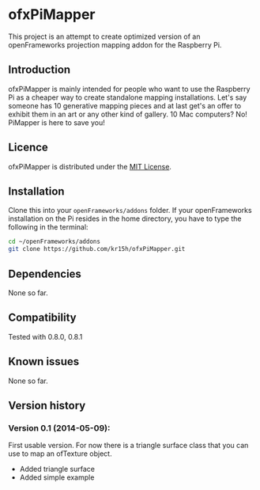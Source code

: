 ofxPiMapper
===========

This project is an attempt to create optimized version of an openFrameworks projection mapping addon for the Raspberry Pi. 

Introduction
------------
ofxPiMapper is mainly intended for people who want to use the Raspberry Pi as a cheaper way to create standalone mapping installations. Let's say someone has 10 generative mapping pieces and at last get's an offer to exhibit them in an art or any other kind of gallery. 10 Mac computers? No! PiMapper is here to save you!

Licence
-------
ofxPiMapper is distributed under the [MIT License](https://en.wikipedia.org/wiki/MIT_License).

Installation
------------
Clone this into your `openFrameworks/addons` folder. If your openFrameworks installation on the Pi resides in the home directory, you have to type the following in the terminal:

```bash
cd ~/openFrameworks/addons
git clone https://github.com/kr15h/ofxPiMapper.git
```

Dependencies
------------
None so far.

Compatibility
------------
Tested with 0.8.0, 0.8.1

Known issues
------------
None so far.

Version history
------------

### Version 0.1 (2014-05-09):
First usable version. For now there is a triangle surface class that you can use to map an ofTexture object. 
 - Added triangle surface
 - Added simple example
